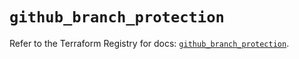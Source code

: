 # `github_branch_protection`

Refer to the Terraform Registry for docs: [`github_branch_protection`](https://registry.terraform.io/providers/integrations/github/5.45.0/docs/resources/branch_protection).
